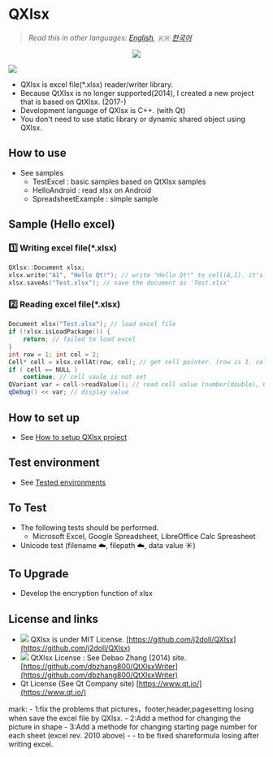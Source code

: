 # QXlsx

> *Read this in other languages: [English](README.md), :kr: [한국어](README.ko.md)*

<p align="center"><img src="https://github.com/j2doll/QXlsx/raw/master/markdown.data/QXlsx2.jpg"></p>

![](markdown.data/qxlsx-badge1.png)

- QXlsx is excel file(*.xlsx) reader/writer library.
- Because QtXlsx is no longer supported(2014), I created a new project that is based on QtXlsx. (2017-)
- Development language of QXlsx is C++. (with Qt)
- You don't need to use static library or dynamic shared object using QXlsx.

## How to use
- See samples 
	- TestExcel : basic samples based on QtXlsx samples
	- HelloAndroid : read xlsx on Android
	- SpreadsheetExample : simple sample

## Sample (Hello excel)

### :one: Writing excel file(*.xlsx)

```cpp
QXlsx::Document xlsx;
xlsx.write("A1", "Hello Qt!"); // write "Hello Qt!" to cell(A,1). it's shared string.
xlsx.saveAs("Test.xlsx"); // save the document as 'Test.xlsx'
```

### :two: Reading excel file(*.xlsx)

```cpp
Document xlsx("Test.xlsx"); // load excel file
if (!xlsx.isLoadPackage()) { 
	return; // failed to load excel
}
int row = 1; int col = 2;
Cell* cell = xlsx.cellAt(row, col); // get cell pointer. (row is 1. column is 2.)
if ( cell == NULL )
	continue; // cell vaule is not set
QVariant var = cell->readValue(); // read cell value (number(double), QDateTime, QString ...)
qDebug() << var; // display value
```

## How to set up
- See [How to setup QXlsx project](HowToSetProject.md)

## Test environment

- See [Tested environments](TestEnv.md)

## To Test
- The following tests should be performed. 
	- Microsoft Excel, Google Spreadsheet, LibreOffice Calc Spreasheet
- Unicode test (filename :cloud:, filepath :cloud:, data value :sunny:)

## To Upgrade
- Develop the encryption function of xlsx

## License and links
- ![](markdown.data/mit-license.png) QXlsx is under MIT License. [https://github.com/j2doll/QXlsx](https://github.com/j2doll/QXlsx)
- ![](markdown.data/mit-license.png) QtXlsx License : See Debao Zhang (2014) site. [https://github.com/dbzhang800/QtXlsxWriter](https://github.com/dbzhang800/QtXlsxWriter)
- Qt License (See Qt Company site) [https://www.qt.io/](https://www.qt.io/) 

mark: - 1:fix the problems that pictures，footer,header,pagesetting losing when save the excel file by QXlsx.
      - 2:Add a method for changing the picture in shape 
      - 3:Add a methode for changing starting page number for each sheet (excel rev. 2010 above)
      -
       - to be fixed  shareformula losing after writing excel.
